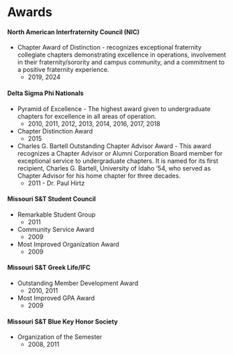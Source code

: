 ﻿# Awards

#### North American Interfraternity Council (NIC)

- Chapter Award of Distinction - recognizes exceptional fraternity collegiate chapters demonstrating excellence in
  operations, involvement in their fraternity/sorority and campus community, and a commitment to a positive fraternity experience.
  - 2019, 2024

#### Delta Sigma Phi Nationals

- Pyramid of Excellence - The highest award given to undergraduate chapters for excellence in all areas of operation.
  - 2010, 2011, 2012, 2013, 2014, 2016, 2017, 2018
- Chapter Distinction Award
  - 2015
- Charles G. Bartell Outstanding Chapter Advisor Award - This award recognizes a Chapter Advisor or
  Alumni Corporation Board member for exceptional service to undergraduate chapters. It is named for its
  first recipient, Charles G. Bartell, University of Idaho ’54, who served as Chapter Advisor for his home
  chapter for three decades.
  - 2011 - Dr. Paul Hirtz

#### Missouri S&amp;T Student Council

- Remarkable Student Group
  - 2011
- Community Service Award
  - 2009
- Most Improved Organization Award
  - 2009

#### Missouri S&amp;T Greek Life/IFC

- Outstanding Member Development Award
  - 2010, 2011
- Most Improved GPA Award
  - 2009

#### Missouri S&amp;T Blue Key Honor Society

- Organization of the Semester
  - 2008, 2011
